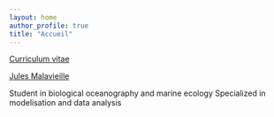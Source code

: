 ```yaml
---
layout: home
author_profile: true
title: "Accueil"
---
```

[Curriculum vitae](/cv/) 

[Jules Malavieille](assets/photo.png)

Student in biological oceanography and marine ecology
Specialized in modelisation and data analysis 
